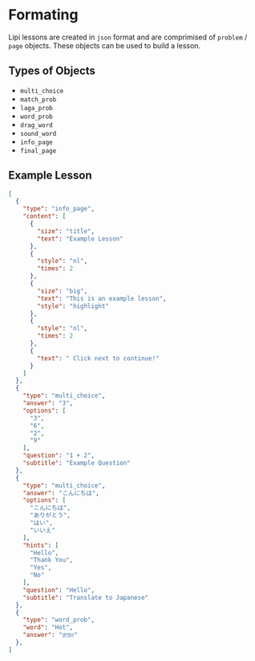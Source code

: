 # Formating

Lipi lessons are created in `json` format and are comprimised of `problem` / `page` objects. These objects can be used to build a lesson.

## Types of Objects

* `multi_choice`
* `match_prob`
* `laga_prob`
* `word_prob`
* `drag_word`
* `sound_word`
* `info_page`
* `final_page`

## Example Lesson
```json
[
  {
    "type": "info_page",
    "content": [
      {
        "size": "title",
        "text": "Example Lesson"
      },
      {
        "style": "nl",
        "times": 2
      },
      {
        "size": "big",
        "text": "This is an example lesson",
        "style": "highlight"
      },
      {
        "style": "nl",
        "times": 2
      },
      {
        "text": " Click next to continue!"
      }
    ]
  },
  {
    "type": "multi_choice",
    "answer": "3",
    "options": [
      "3",
      "6",
      "2",
      "9"
    ],
    "question": "1 + 2",
    "subtitle": "Example Question"
  },
  {
    "type": "multi_choice",
    "answer": "こんにちは",
    "options": [
      "こんにちは",
      "ありがとう",
      "はい",
      "いいえ"
    ],
    "hints": [
      "Hello",
      "Thank You",
      "Yes",
      "No"
    ],
    "question": "Hello",
    "subtitle": "Translate to Japanese"
  },
  {
    "type": "word_prob",
    "word": "Hot",
    "answer": "ਗਰਮ"
  },
]

```